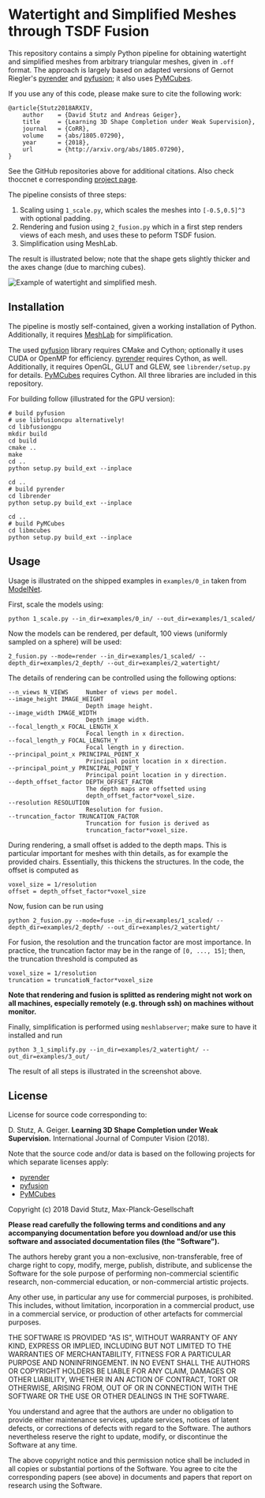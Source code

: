 # Watertight and Simplified Meshes through TSDF Fusion

This repository contains a simply Python pipeline for obtaining watertight
and simplified meshes from arbitrary triangular meshes, given in `.off` format.
The approach is largely based on adapted versions of Gernot Riegler's
[pyrender](https://github.com/griegler/pyrender) and [pyfusion](https://github.com/griegler/pyfusion);
it also uses [PyMCubes](https://github.com/pmneila/PyMCubes).

If you use any of this code, please make sure to cite the following work:

    @article{Stutz2018ARXIV,
        author    = {David Stutz and Andreas Geiger},
        title     = {Learning 3D Shape Completion under Weak Supervision},
        journal   = {CoRR},
        volume    = {abs/1805.07290},
        year      = {2018},
        url       = {http://arxiv.org/abs/1805.07290},
    }

See the GitHub repositories above for additional citations.
Also check thoccnet e corresponding [project page](http://davidstutz.de/projects/shape-completion/).

The pipeline consists of three steps:

1. Scaling using `1_scale.py`, which scales the meshes into `[-0.5,0.5]^3` with optional padding.
2. Rendering and fusion using `2_fusion.py` which in a first step renders views of each mesh, and uses these to peform TSDF fusion.
3. Simplification using MeshLab.

The result is illustrated below; note that the shape gets slightly thicker and
the axes change (due to marching cubes).

![Example of watertight and simplified mesh.](screenshot.jpg?raw=true "Example of watertight and simplified mesh.")

## Installation

The pipeline is mostly self-contained, given a working installation of Python.
Additionally, it requires [MeshLab](http://www.meshlab.net/) for simplification.

The used [pyfusion](https://github.com/griegler/pyfusion) library requires
CMake and Cython; optionally it uses CUDA or OpenMP for efficiency.
[pyrender](https://github.com/griegler/pyrender) requires Cython, as well.
Additionally, it requires OpenGL, GLUT and GLEW, see `librender/setup.py`
for details. [PyMCubes](https://github.com/pmneila/PyMCubes) requires Cython.
All three libraries are included in this repository.

For building follow (illustrated for the GPU version):

    # build pyfusion
    # use libfusioncpu alternatively!
    cd libfusiongpu
    mkdir build
    cd build
    cmake ..
    make
    cd ..
    python setup.py build_ext --inplace
    
    cd ..
    # build pyrender
    cd librender
    python setup.py build_ext --inplace
    
    cd ..
    # build PyMCubes
    cd libmcubes
    python setup.py build_ext --inplace

## Usage

Usage is illustrated on the shipped examples in `examples/0_in` taken 
from [ModelNet](http://modelnet.cs.princeton.edu/).

First, scale the models using:

    python 1_scale.py --in_dir=examples/0_in/ --out_dir=examples/1_scaled/

Now the models can be rendered, per default, 100 views (uniformly sampled
on a sphere) will be used:

    2_fusion.py --mode=render --in_dir=examples/1_scaled/ --depth_dir=examples/2_depth/ --out_dir=examples/2_watertight/

The details of rendering can be controlled using the following options:

    --n_views N_VIEWS     Number of views per model.
    --image_height IMAGE_HEIGHT
                          Depth image height.
    --image_width IMAGE_WIDTH
                          Depth image width.
    --focal_length_x FOCAL_LENGTH_X
                          Focal length in x direction.
    --focal_length_y FOCAL_LENGTH_Y
                          Focal length in y direction.
    --principal_point_x PRINCIPAL_POINT_X
                          Principal point location in x direction.
    --principal_point_y PRINCIPAL_POINT_Y
                          Principal point location in y direction.
    --depth_offset_factor DEPTH_OFFSET_FACTOR
                          The depth maps are offsetted using
                          depth_offset_factor*voxel_size.
    --resolution RESOLUTION
                          Resolution for fusion.
    --truncation_factor TRUNCATION_FACTOR
                          Truncation for fusion is derived as
                          truncation_factor*voxel_size.

During rendering, a small offset is added to the depth maps. This is particular
important for meshes with thin details, as for example the provided chairs.
Essentially, this thickens the structures. In the code, the offset is computed as

    voxel_size = 1/resolution
    offset = depth_offset_factor*voxel_size

Now, fusion can be run using

    python 2_fusion.py --mode=fuse --in_dir=examples/1_scaled/ --depth_dir=examples/2_depth/ --out_dir=examples/2_watertight/

For fusion, the resolution and the truncation factor are most importance.
In practice, the truncation factor may be in the range of `[0, ..., 15]`;
then, the truncation threshold is computed as

    voxel_size = 1/resolution
    truncation = truncatioN_factor*voxel_size

**Note that rendering and fusion is splitted as rendering might not work on all machines,
especially remotely (e.g. through ssh) on machines without monitor.**

Finally, simplification is performed using `meshlabserver`; make sure to have
it installed and run

    python 3_1_simplify.py --in_dir=examples/2_watertight/ --out_dir=examples/3_out/

The result of all steps is illustrated in the screenshot above.

## License

License for source code corresponding to:

D. Stutz, A. Geiger. **Learning 3D Shape Completion under Weak Supervision.** International Journal of Computer Vision (2018).

Note that the source code and/or data is based on the following projects for which separate licenses apply:

* [pyrender](https://github.com/griegler/pyrender)
* [pyfusion](https://github.com/griegler/pyfusion)
* [PyMCubes](https://github.com/pmneila/PyMCubes)

Copyright (c) 2018 David Stutz, Max-Planck-Gesellschaft

**Please read carefully the following terms and conditions and any accompanying documentation before you download and/or use this software and associated documentation files (the "Software").**

The authors hereby grant you a non-exclusive, non-transferable, free of charge right to copy, modify, merge, publish, distribute, and sublicense the Software for the sole purpose of performing non-commercial scientific research, non-commercial education, or non-commercial artistic projects.

Any other use, in particular any use for commercial purposes, is prohibited. This includes, without limitation, incorporation in a commercial product, use in a commercial service, or production of other artefacts for commercial purposes.

THE SOFTWARE IS PROVIDED "AS IS", WITHOUT WARRANTY OF ANY KIND, EXPRESS OR IMPLIED, INCLUDING BUT NOT LIMITED TO THE WARRANTIES OF MERCHANTABILITY, FITNESS FOR A PARTICULAR PURPOSE AND NONINFRINGEMENT. IN NO EVENT SHALL THE AUTHORS OR COPYRIGHT HOLDERS BE LIABLE FOR ANY CLAIM, DAMAGES OR OTHER LIABILITY, WHETHER IN AN ACTION OF CONTRACT, TORT OR OTHERWISE, ARISING FROM, OUT OF OR IN CONNECTION WITH THE SOFTWARE OR THE USE OR OTHER DEALINGS IN THE SOFTWARE.

You understand and agree that the authors are under no obligation to provide either maintenance services, update services, notices of latent defects, or corrections of defects with regard to the Software. The authors nevertheless reserve the right to update, modify, or discontinue the Software at any time.

The above copyright notice and this permission notice shall be included in all copies or substantial portions of the Software. You agree to cite the corresponding papers (see above) in documents and papers that report on research using the Software.
